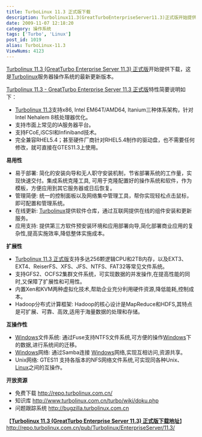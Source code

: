 ```yaml
---
title: TurboLinux 11.3 正式版下载
description: Turbolinux11.3(GreatTurboEnterpriseServer11.3)正式版开始提供下载，这是Turbolinux服务器操作系统的最新更新版本。Turbolinux11.3-GreatTurboEnterpriseServer11.3正式版特性简要说明如下：……
date: 2009-11-07 12:18:20
category: 操作系统
tags: ['Turbo', 'Linux']
post_id: 1019
alias: TurboLinux-11.3
ViewNums: 4123
---
```


[Turbolinux 11.3 (GreatTurbo Enterprise Server 11.3) 正式版](/blog/turbolinux-113)开始提供下载，这是[Turbolinux](/blog/turbolinux-113)服务器操作系统的最新更新版本。

[Turbolinux 11.3 - GreatTurbo Enterprise Server 11.3 正式版](/blog/turbolinux-113)特性简要说明如下：

* [Turbolinux 11.3](/blog/turbolinux-113)支持x86, Intel EM64T/AMD64, Itanium三种体系架构，针对Intel Nehalem 8核处理器优化。
* 支持市面上常见的IA服务器平台。
* 支持FCoE,iSCSI和Infiniband技术。
* 完全兼容RHEL5.4；甚至硬件厂商针对RHEL5.4制作的驱动盘，也不需要任何修改，就可直接在GTES11.3上使用。

**易用性**

* 易于部署: 简化的安装向导和无人职守安装机制，节省部署系统的工作量，实现快速交付。集成系统克隆工具, 可用于克隆配置好的操作系统和软件，作为模板，方便应用到其它服务器或日后恢复。
* 管理简便: 统一的控制面板以及网络集中管理工具，帮你实现轻松点击鼠标，即可配置和管理系统。
* 在线更新: [Turbolinux](/blog/turbolinux-113)提供软件仓库，通过互联网提供在线的组件安装和更新服务。
* 应用支持: 提供第三方软件预安装环境和应用部署向导,简化部署商业应用的复杂性,提高实施效率,降低整体实施成本。

**扩展性**

* [Turbolinux 11.3 正式版](/blog/turbolinux-113)支持多达256颗逻辑CPU和2TB内存，以及EXT3、EXT4、ReiserFS、XFS、JFS、NTFS、FAT32等常见文件系统。
* 支持GFS2、OCFS2集群文件系统，可实现数据的并发操作,在提高性能的同时,又保障了扩展性和可用性。
* 内置Xen和KVM两种虚拟化技术,帮助企业充分利用硬件资源,降低能耗,控制成本。
* Hadoop分布式计算框架: Hadoop的核心设计是MapReduce和HDFS,其特点是可扩展、可靠、高效,适用于海量数据的处理和存储。

**互操作性**

* [Windows](/blog/deepin-litexp-windows-xp-sp3-v62)文件系统: 通过Fuse支持NTFS文件系统,可方便的操作[Windows](/blog/windows-server-2008-x86-dvd-chs)下的数据,进行系统间的迁移。
* [Windows](/blog/deepin-ghost-xp-sp3-v90-iso)网络: 通过Samba连接 [Windows](/tags/Windows)网络,实现互相访问,资源共享。
* Unix网络: GTES11 支持各版本的NFS网络文件系统,可实现同各种Unix、[Linux](/tags/Linux)之间的互操作。

**开放资源**

* 免费下载
   <http://repo.turbolinux.com.cn/>
* 知识库
   <http://www.turbolinux.com.cn/turbo/wiki/doku.php>
* 问题跟踪系统
   <http://bugzilla.turbolinux.com.cn>

【[**Turbolinux 11.3 (GreatTurbo Enterprise Server 11.3) 正式版下载地址**](/blog/turbolinux-113)】
<http://repo.turbolinux.com.cn/pub/Turbolinux/EnterpriseServer/11.3/>

